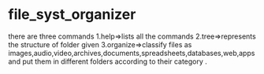 # file_syst_organizer
there are three commands 
  1.help=>lists all the commands
  2.tree=>represents the structure of folder given
  3.organize=>classify files as images,audio,video,archives,documents,spreadsheets,databases,web,apps and put them in different folders according to their category .
